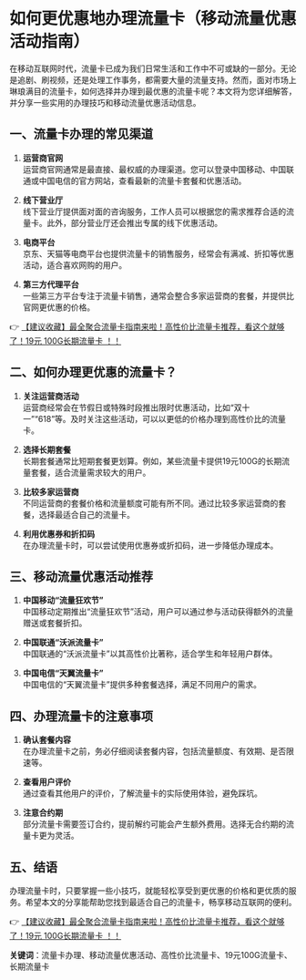 # 如何更优惠地办理流量卡（移动流量优惠活动指南）

在移动互联网时代，流量卡已成为我们日常生活和工作中不可或缺的一部分。无论是追剧、刷视频，还是处理工作事务，都需要大量的流量支持。然而，面对市场上琳琅满目的流量卡，如何选择并办理到最优惠的流量卡呢？本文将为您详细解答，并分享一些实用的办理技巧和移动流量优惠活动信息。

## 一、流量卡办理的常见渠道

1. **运营商官网**  
   运营商官网通常是最直接、最权威的办理渠道。您可以登录中国移动、中国联通或中国电信的官方网站，查看最新的流量卡套餐和优惠活动。

2. **线下营业厅**  
   线下营业厅提供面对面的咨询服务，工作人员可以根据您的需求推荐合适的流量卡。此外，部分营业厅还会推出专属的线下优惠活动。

3. **电商平台**  
   京东、天猫等电商平台也提供流量卡的销售服务，经常会有满减、折扣等优惠活动，适合喜欢网购的用户。

4. **第三方代理平台**  
   一些第三方平台专注于流量卡销售，通常会整合多家运营商的套餐，并提供比官网更优惠的价格。

👉 [【建议收藏】最全聚合流量卡指南来啦！高性价比流量卡推荐，看这个就够了！19元 100G长期流量卡 ！！](https://bit.ly/Liuliangka)

## 二、如何办理更优惠的流量卡？

1. **关注运营商活动**  
   运营商经常会在节假日或特殊时段推出限时优惠活动，比如“双十一”“618”等。及时关注这些活动，可以以更低的价格办理到高性价比的流量卡。

2. **选择长期套餐**  
   长期套餐通常比短期套餐更划算。例如，某些流量卡提供19元100G的长期流量套餐，适合流量需求较大的用户。

3. **比较多家运营商**  
   不同运营商的套餐价格和流量额度可能有所不同。通过比较多家运营商的套餐，选择最适合自己的流量卡。

4. **利用优惠券和折扣码**  
   在办理流量卡时，可以尝试使用优惠券或折扣码，进一步降低办理成本。

## 三、移动流量优惠活动推荐

1. **中国移动“流量狂欢节”**  
   中国移动定期推出“流量狂欢节”活动，用户可以通过参与活动获得额外的流量赠送或套餐折扣。

2. **中国联通“沃派流量卡”**  
   中国联通的“沃派流量卡”以其高性价比著称，适合学生和年轻用户群体。

3. **中国电信“天翼流量卡”**  
   中国电信的“天翼流量卡”提供多种套餐选择，满足不同用户的需求。

## 四、办理流量卡的注意事项

1. **确认套餐内容**  
   在办理流量卡之前，务必仔细阅读套餐内容，包括流量额度、有效期、是否限速等。

2. **查看用户评价**  
   通过查看其他用户的评价，了解流量卡的实际使用体验，避免踩坑。

3. **注意合约期**  
   部分流量卡需要签订合约，提前解约可能会产生额外费用。选择无合约期的流量卡更为灵活。

## 五、结语

办理流量卡时，只要掌握一些小技巧，就能轻松享受到更优惠的价格和更优质的服务。希望本文的分享能帮助您找到最适合自己的流量卡，畅享移动互联网的便利。

👉 [【建议收藏】最全聚合流量卡指南来啦！高性价比流量卡推荐，看这个就够了！19元 100G长期流量卡 ！！](https://bit.ly/Liuliangka)

**关键词**：流量卡办理、移动流量优惠活动、高性价比流量卡、19元100G流量卡、长期流量卡